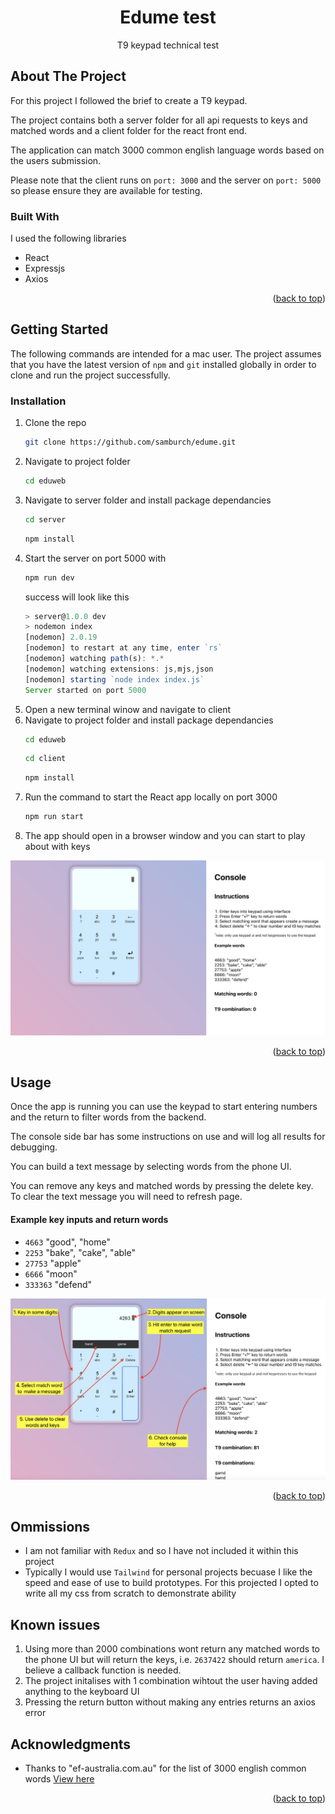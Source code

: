 <div id="top"></div>

<!-- PROJECT LOGO -->
<div align="center">

<h1 align="center">Edume test</h3>

  <p align="center">
    T9 keypad technical test
    <br />
  </p>
      <!-- <a href="https://github.com/github_username/repo_name">View Demo</a> -->
</div>

<!-- ABOUT THE PROJECT -->
## About The Project

For this project I followed the brief to create a T9 keypad.

The project contains both a server folder for all api requests to keys and matched words and a client folder for the react front end.

The application can match 3000 common english language words based on the users submission.

Please note that the client runs on `port: 3000` and the server on `port: 5000` so please ensure they are available for testing.


### Built With

I used the following libraries

* React
* Expressjs
* Axios

<p align="right">(<a href="#top">back to top</a>)</p>

<!-- GETTING STARTED -->
## Getting Started

The following commands are intended for a mac user. The project assumes that you have the latest version of `npm` and `git` installed globally in order to clone and run the project successfully.

### Installation

1. Clone the repo
   ```sh
   git clone https://github.com/samburch/edume.git
   ```
2. Navigate to project folder
   ```sh
   cd eduweb
   ```
3. Navigate to server folder and install package dependancies
   ```sh
   cd server
   ```
   ```sh
   npm install
   ```
4. Start the server on port 5000 with
   ```sh
   npm run dev
   ```
   success will look like this
   ```js
   > server@1.0.0 dev
   > nodemon index
   [nodemon] 2.0.19
   [nodemon] to restart at any time, enter `rs`
   [nodemon] watching path(s): *.*
   [nodemon] watching extensions: js,mjs,json
   [nodemon] starting `node index index.js`
   Server started on port 5000
   ```
5. Open a new terminal winow and navigate to client
6. Navigate to project folder and install package dependancies
   ```sh
   cd eduweb
   ```
   ```sh
   cd client
   ```
   ```sh
   npm install
   ```
7. Run the command to start the React app locally on port 3000
   ```sh
   npm run start
   ```
8. The app should open in a browser window and you can start to play about with keys

<div align="center">
    <img src="client/src/images/client-instructions.png">
</div>

<p align="right">(<a href="#top">back to top</a>)</p>


<!-- USAGE EXAMPLES -->
## Usage

Once the app is running you can use the keypad to start entering numbers and the return to filter words from the backend.

The console side bar has some instructions on use and will log all results for debugging.

You can build a text message by selecting words from the phone UI.

You can remove any keys and matched words by pressing the delete key. To clear the text message you will need to refresh page.

#### Example key inputs and return words
- `4663` "good", "home"
- `2253` "bake", "cake", "able"
- `27753` "apple"
- `6666` "moon"
- `333363` "defend"

<div align="center">
    <img src="client/src/images/client-start.png">
</div>


<p align="right">(<a href="#top">back to top</a>)</p>


<!-- OMMISIONS -->
## Ommissions

- I am not familiar with `Redux` and so I have not included it within this project
- Typically I would use `Tailwind` for personal projects becuase I like the speed and ease of use to build prototypes. For this projected I opted to write all my css from scratch to demonstrate ability

<!-- ISSUES -->
## Known issues

1. Using more than 2000 combinations wont return any matched words to the phone UI but will return the keys, i.e. `2637422` should return `america`. I believe a callback function is needed.
2. The project initalises with 1 combination wihtout the user having added anything to the keyboard UI
3. Pressing the return button without making any entries returns an axios error

<!-- ACKNOWLEDGMENTS -->
## Acknowledgments

* Thanks to "ef-australia.com.au" for the list of 3000 english common words
  <a href="https://www.ef-australia.com.au/english-resources/english-vocabulary/top-3000-words/">View here</a> 


<p align="right">(<a href="#top">back to top</a>)</p>
